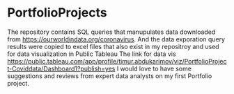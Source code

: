 # PortfolioProjects
The repository contains SQL queries that manupulates data downloaded from https://ourworldindata.org/coronavirus.
And the data exporation query results were copied to excel files that also exist in my repositroy and used for data visualization in Public Tableau
The link for data vis https://public.tableau.com/app/profile/timur.abdukarimov/viz/PortfolioProject-Coviddata/Dashboard1?publish=yes
I would love to have some suggestions and reviews from expert data analysts on my first Portfolio project.
